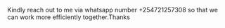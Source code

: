 
Kindly reach out to me  via whatsapp number +254721257308 so that we can work more efficiently together.Thanks 

